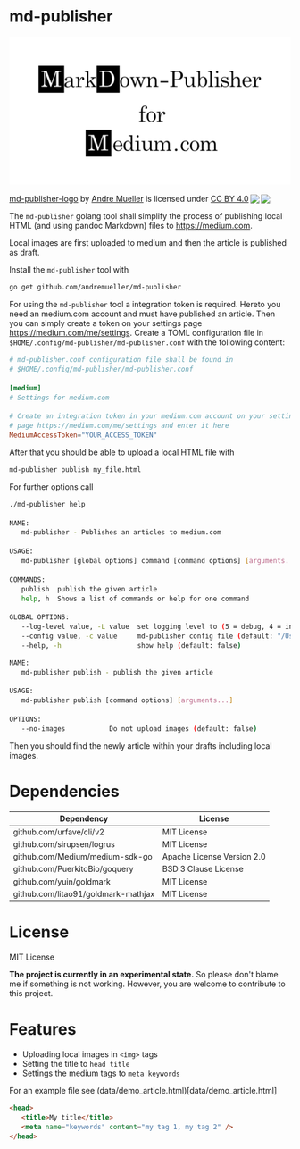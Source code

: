 # md-publisher

![md-publisher Logo](logo/md-publisher.png)

<p xmlns:dct="http://purl.org/dc/terms/" xmlns:cc="http://creativecommons.org/ns#" class="license-text"><a rel="cc:attributionURL" property="dct:title" href="https://github.com/andremueller/md-publisher/blob/master/logo/md-publisher.svg">md-publisher-logo</a> by <a rel="cc:attributionURL dct:creator" property="cc:attributionName" href="www.kiwisound.de">Andre Mueller</a> is licensed under <a rel="license" href="https://creativecommons.org/licenses/by/4.0">CC BY 4.0<img style="height:22px!important;margin-left:3px;vertical-align:text-bottom;" src="https://mirrors.creativecommons.org/presskit/icons/cc.svg?ref=chooser-v1" /><img style="height:22px!important;margin-left:3px;vertical-align:text-bottom;" src="https://mirrors.creativecommons.org/presskit/icons/by.svg?ref=chooser-v1" /></a></p>

The `md-publisher` golang tool shall simplify the process of publishing local HTML (and
using pandoc Markdown) files to https://medium.com.

Local images are first uploaded to medium and then the article is published as
draft.

Install the `md-publisher` tool with
```bash
go get github.com/andremueller/md-publisher
```

For using the `md-publisher` tool a integration token is required. Hereto you need an medium.com account and must have published an article. Then you can simply create a token on your settings page https://medium.com/me/settings.
Create a TOML configuration file in `$HOME/.config/md-publisher/md-publisher.conf` with the following content:

```TOML
# md-publisher.conf configuration file shall be found in
# $HOME/.config/md-publisher/md-publisher.conf

[medium]
# Settings for medium.com

# Create an integration token in your medium.com account on your settings
# page https://medium.com/me/settings and enter it here
MediumAccessToken="YOUR_ACCESS_TOKEN"
```

After that you should be able to upload a local HTML file with

```bash
md-publisher publish my_file.html
```

For further options call
```bash
./md-publisher help

NAME:
   md-publisher - Publishes an articles to medium.com

USAGE:
   md-publisher [global options] command [command options] [arguments...]

COMMANDS:
   publish  publish the given article
   help, h  Shows a list of commands or help for one command

GLOBAL OPTIONS:
   --log-level value, -L value  set logging level to (5 = debug, 4 = info, 3 = warn, 2 = error, 1 = fatal (default: 5)
   --config value, -c value     md-publisher config file (default: "/Users/muellera/.config/md-publisher/md-publisher.conf")
   --help, -h                   show help (default: false)
```

```bash
NAME:
   md-publisher publish - publish the given article

USAGE:
   md-publisher publish [command options] [arguments...]

OPTIONS:
   --no-images           Do not upload images (default: false)
```

Then you should find the newly article within your drafts including local images.

# Dependencies

| Dependency                          | License                    |
| ----------------------------------- | -------------------------- |
| github.com/urfave/cli/v2            | MIT License                |
| github.com/sirupsen/logrus          | MIT License                |
| github.com/Medium/medium-sdk-go     | Apache License Version 2.0 |
| github.com/PuerkitoBio/goquery      | BSD 3 Clause License       |
| github.com/yuin/goldmark            | MIT License                |
| github.com/litao91/goldmark-mathjax | MIT License                |


# License

MIT License

**The project is currently in an experimental state.**
So please don't blame me if something is not working. However, you are welcome to contribute to this project.

# Features

- Uploading local images in `<img>` tags
- Setting the title to `head title`
- Settings the medium tags to `meta keywords`

For an example file see (data/demo_article.html)[data/demo_article.html]

```html
<head>
   <title>My title</title>
   <meta name="keywords" content="my tag 1, my tag 2" />
</head>
```
